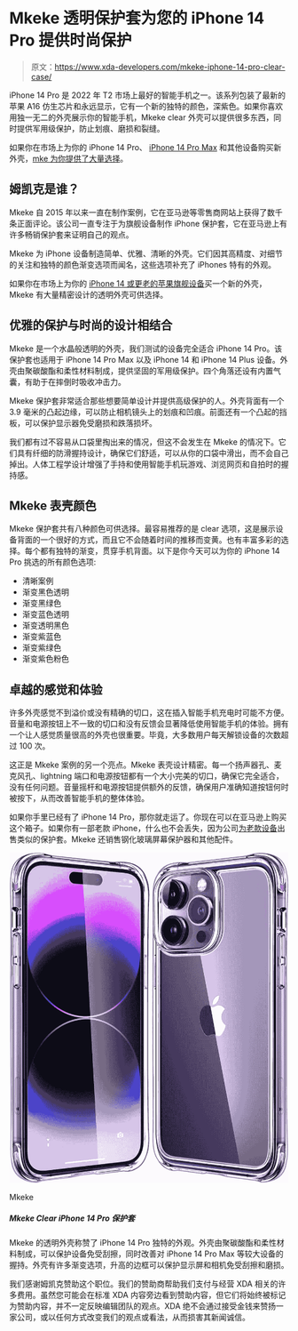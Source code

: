 # Mkeke 透明保护套为您的 iPhone 14 Pro 提供时尚保护

> 原文：<https://www.xda-developers.com/mkeke-iphone-14-pro-clear-case/>

iPhone 14 Pro 是 2022 年 T2 市场上最好的智能手机之一。该系列包装了最新的苹果 A16 仿生芯片和永远显示，它有一个新的独特的颜色，深紫色。如果你喜欢用独一无二的外壳展示你的智能手机，Mkeke clear 外壳可以提供很多东西，同时提供军用级保护，防止划痕、磨损和裂缝。

如果你在市场上为你的 iPhone 14 Pro、 [iPhone 14 Pro Max](https://www.xda-developers.com/apple-iphone-14-pro-max-review/) 和其他设备购买新外壳，[mke 为你提供了大量选择](https://www.amazon.com/stores/Mkeke/page/E67DE57E-58BF-40EA-BF2E-38E97D55738B?ref_=ast_bln)。

## 姆凯克是谁？

Mkeke 自 2015 年以来一直在制作案例，它在亚马逊等零售商网站上获得了数千条正面评论。该公司一直专注于为旗舰设备制作 iPhone 保护套，它在亚马逊上有许多畅销保护套来证明自己的观点。

Mkeke 为 iPhone 设备制造简单、优雅、清晰的外壳。它们因其高精度、对细节的关注和独特的颜色渐变选项而闻名，这些选项补充了 iPhones 特有的外观。

如果你在市场上为你的 [iPhone 14 或更老的苹果旗舰设备](https://www.amazon.com/stores/Mkeke/page/E67DE57E-58BF-40EA-BF2E-38E97D55738B?ref_=ast_bln)买一个新的外壳，Mkeke 有大量精密设计的透明外壳可供选择。

## 优雅的保护与时尚的设计相结合

Mkeke 是一个水晶般透明的外壳，我们测试的设备完全适合 iPhone 14 Pro。该保护套也适用于 iPhone 14 Pro Max 以及 iPhone 14 和 iPhone 14 Plus 设备。外壳由聚碳酸酯和柔性材料制成，提供坚固的军用级保护。四个角落还设有内置气囊，有助于在摔倒时吸收冲击力。

Mkeke 保护套非常适合那些想要简单设计并提供高级保护的人。外壳背面有一个 3.9 毫米的凸起边缘，可以防止相机镜头上的划痕和凹痕。前面还有一个凸起的挡板，可以保护显示器免受磨损和跌落损坏。

我们都有过不容易从口袋里掏出来的情况，但这不会发生在 Mkeke 的情况下。它们具有纤细的防滑握持设计，确保它们舒适，可以从你的口袋中滑出，而不会自己掉出。人体工程学设计增强了手持和使用智能手机玩游戏、浏览网页和自拍时的握持感。

## Mkeke 表壳颜色

Mkeke 保护套共有八种颜色可供选择。最容易推荐的是 clear 选项，这是展示设备背面的一个很好的方式，而且它不会随着时间的推移而变黄。也有丰富多彩的选择。每个都有独特的渐变，贯穿手机背面。以下是你今天可以为你的 iPhone 14 Pro 挑选的所有颜色选项:

*   清晰案例
*   渐变黑色透明
*   渐变黑绿色
*   渐变蓝色透明
*   渐变透明黑色
*   渐变紫蓝色
*   渐变紫绿色
*   渐变紫色粉色

## 卓越的感觉和体验

许多外壳感觉不到溢价或没有精确的切口，这在插入智能手机充电时可能不方便。音量和电源按钮上不一致的切口和没有反馈会显著降低使用智能手机的体验。拥有一个让人感觉质量很高的外壳也很重要。毕竟，大多数用户每天解锁设备的次数超过 100 次。

这正是 Mkeke 案例的另一个亮点。Mkeke 表壳设计精密。每一个扬声器孔、麦克风孔、lightning 端口和电源按钮都有一个大小完美的切口，确保它完全适合，没有任何问题。音量摇杆和电源按钮提供额外的反馈，确保用户准确知道按钮何时被按下，从而改善智能手机的整体体验。

如果你手里已经有了 iPhone 14 Pro，那你就走运了。你现在可以在亚马逊上购买这个箱子。如果你有一部老款 iPhone，什么也不会丢失，因为公司[为老款设备](https://www.amazon.com/stores/Mkeke/page/E67DE57E-58BF-40EA-BF2E-38E97D55738B?ref_=ast_bln)出售类似的保护套。Mkeke 还销售钢化玻璃屏幕保护器和其他配件。

 <picture>![The Mkeke clear case shockproof airbags for added drop protection and raised bezels to prevent camera and screen from picking up surface scratches.](img/b12e91194b66c0c125741ed9ee6e354d.png)</picture> 

Mkeke

##### Mkeke Clear iPhone 14 Pro 保护套

Mkeke 的透明外壳称赞了 iPhone 14 Pro 独特的外观。外壳由聚碳酸酯和柔性材料制成，可以保护设备免受刮擦，同时改善对 iPhone 14 Pro Max 等较大设备的握持。外壳有许多渐变选项，升高的边框可以保护显示屏和相机免受刮擦和磨损。

我们感谢姆凯克赞助这个职位。我们的赞助商帮助我们支付与经营 XDA 相关的许多费用。虽然您可能会在标准 XDA 内容旁边看到赞助内容，但它们将始终被标记为赞助内容，并不一定反映编辑团队的观点。XDA 绝不会通过接受金钱来赞扬一家公司，或以任何方式改变我们的观点或看法，从而损害其新闻诚信。